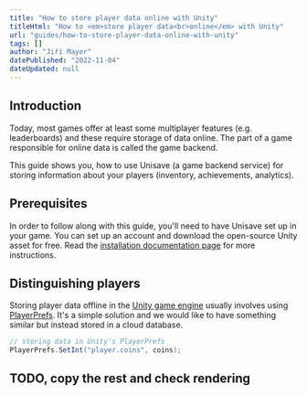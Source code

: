 ```yaml
---
title: "How to store player data online with Unity"
titleHtml: "How to <em>store player data<br>online</em> with Unity"
url: "guides/how-to-store-player-data-online-with-unity"
tags: []
author: "Jiří Mayer"
datePublished: "2022-11-04"
dateUpdated: null
---
```


## Introduction

Today, most games offer at least some multiplayer features (e.g. leaderboards) and these require storage of data online. The part of a game responsible for online data is called the game backend.

This guide shows you, how to use Unisave (a game backend service) for storing information about your players (inventory, achievements, analytics).


## Prerequisites

In order to follow along with this guide, you'll need to have Unisave set up in your game. You can set up an account and download the open-source Unity asset for free. Read the [installation documentation page](/docs/installation) for more instructions.


## Distinguishing players

Storing player data offline in the [Unity game engine](https://unity.com/) usually involves using [PlayerPrefs](https://docs.unity3d.com/ScriptReference/PlayerPrefs.html). It's a simple solution and we would like to have something similar but instead stored in a cloud database.

```cs
// storing data in Unity's PlayerPrefs
PlayerPrefs.SetInt("player.coins", coins);
```


## TODO, copy the rest and check rendering
